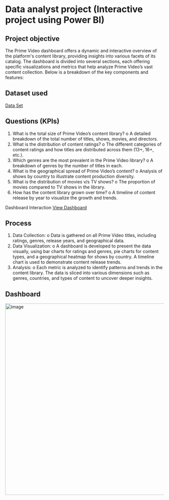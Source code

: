 # Data analyst project (Interactive project using Power BI)
## Project objective
The Prime Video dashboard offers a dynamic and interactive overview of the platform's content library, providing insights into various facets of its catalog. The dashboard is divided into several sections, each offering specific visualizations and metrics that help analyze Prime Video’s vast content collection. Below is a breakdown of the key components and features:

## Dataset used
<a href="https://github.com/Salam123-c/amzon.prime/blob/main/amazon_prime_titles.csv">Data Set</a>



## Questions (KPIs)
1.	What is the total size of Prime Video’s content library?
o	A detailed breakdown of the total number of titles, shows, movies, and directors.
2.	What is the distribution of content ratings?
o	The different categories of content ratings and how titles are distributed across them (13+, 16+, etc.).
3.	Which genres are the most prevalent in the Prime Video library?
o	A breakdown of genres by the number of titles in each.
4.	What is the geographical spread of Prime Video’s content?
o	Analysis of shows by country to illustrate content production diversity.
5.	What is the distribution of movies v/s TV shows?
o	The proportion of movies compared to TV shows in the library.
6.	How has the content library grown over time?
o	A timeline of content release by year to visualize the growth and trends.

Dashboard Interaction <a href="https://github.com/Salam123-c/amzon.prime/blob/main/amazon.info.pbix">View Dashboard</a>

## Process
1.	Data Collection:
o	Data is gathered on all Prime Video titles, including ratings, genres, release years, and geographical data.
2.	Data Visualization:
o	A dashboard is developed to present the data visually, using bar charts for ratings and genres, pie charts for content types, and a geographical heatmap for shows by country. A timeline chart is used to demonstrate content release trends.
3.	Analysis:
o	Each metric is analyzed to identify patterns and trends in the content library. The data is sliced into various dimensions such as genres, countries, and types of content to uncover deeper insights.

## Dashboard
<img width="608" alt="image" src="https://github.com/user-attachments/assets/1714cd35-8508-420d-9f17-d7264016c9a3">
